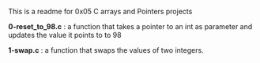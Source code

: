 This is a readme for 0x05 C arrays and Pointers projects  

**0-reset_to_98.c** : a function that takes a pointer to an int as parameter and updates the value it points to to 98 
  
**1-swap.c** : a function that swaps the values of two integers.  
  
 

